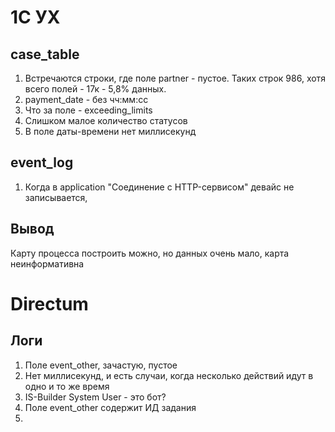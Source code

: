 # 1С УХ
## case_table
1. Встречаются строки, где поле partner - пустое. Таких строк 986, хотя всего полей - 17к - 5,8% данных. 
2. payment_date - без чч:мм:сс
3. Что за поле - exceeding_limits
4. Слишком малое количество статусов
5. В поле даты-времени нет миллисекунд
## event_log
1. Когда в application "Cоединение c HTTP-сервисом" девайс не записывается,
## Вывод
Карту процесса построить можно, но данных очень мало, карта неинформативна
# Directum
## Логи
1. Поле event_other, зачастую, пустое
2. Нет миллисекунд, и есть случаи, когда несколько действий идут в одно и то же время
3. IS-Builder System User - это бот?
4. Поле event_other содержит ИД задания
5. 
